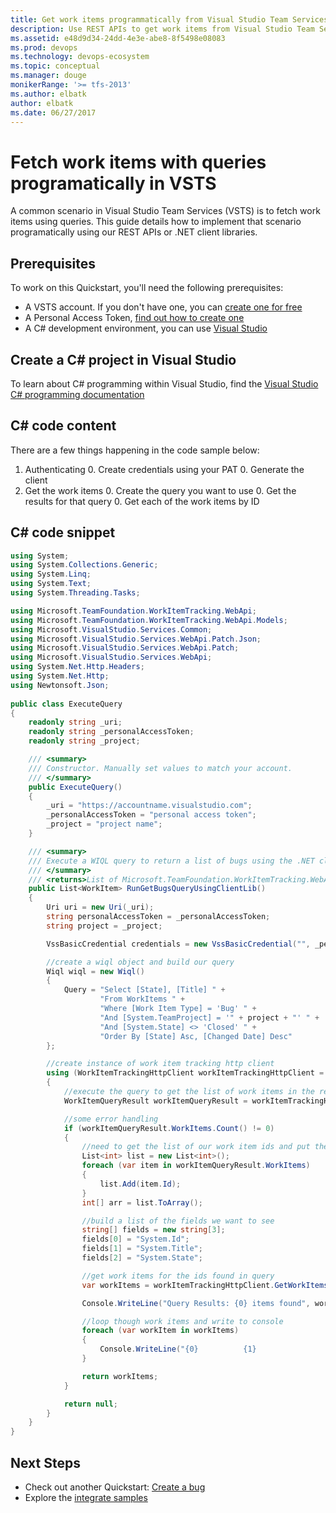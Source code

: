 ```yaml
---
title: Get work items programmatically from Visual Studio Team Services
description: Use REST APIs to get work items from Visual Studio Team Services (VSTS) with queries in your own custom apps.
ms.assetid: e48d9d34-24dd-4e3e-abe8-8f5498e08083
ms.prod: devops
ms.technology: devops-ecosystem
ms.topic: conceptual
ms.manager: douge
monikerRange: '>= tfs-2013'
ms.author: elbatk
author: elbatk
ms.date: 06/27/2017
---
```


# Fetch work items with queries programatically in VSTS

A common scenario in Visual Studio Team Services (VSTS) is to fetch work items using queries. This guide details how to implement that scenario programatically using our REST APIs or .NET client libraries. 

## Prerequisites
To work on this Quickstart, you'll need the following prerequisites:

* A VSTS account. If you don't have one, you can [create one for free](https://go.microsoft.com/fwlink/?LinkId=307137)
* A Personal Access Token, [find out how to create one](../get-started/authentication/PATs.md)
* A C# development environment, you can use [Visual Studio](https://www.visualstudio.com/vs/)

## Create a C# project in Visual Studio

To learn about C# programming within Visual Studio, find the [Visual Studio C# programming documentation](https://docs.microsoft.com/en-us/dotnet/csharp/programming-guide/inside-a-program/)

## C# code content
There are a few things happening in the code sample below:

1. Authenticating
    0. Create credentials using your PAT
    0. Generate the client
1. Get the work items
    0. Create the query you want to use
    0. Get the results for that query
    0. Get each of the work items by ID

## C# code snippet
```cs
using System;
using System.Collections.Generic;
using System.Linq;
using System.Text;
using System.Threading.Tasks;

using Microsoft.TeamFoundation.WorkItemTracking.WebApi;
using Microsoft.TeamFoundation.WorkItemTracking.WebApi.Models;
using Microsoft.VisualStudio.Services.Common;
using Microsoft.VisualStudio.Services.WebApi.Patch.Json;
using Microsoft.VisualStudio.Services.WebApi.Patch;
using Microsoft.VisualStudio.Services.WebApi;
using System.Net.Http.Headers;
using System.Net.Http;
using Newtonsoft.Json;
 
public class ExecuteQuery
{
    readonly string _uri;
    readonly string _personalAccessToken;
    readonly string _project;

    /// <summary>
    /// Constructor. Manually set values to match your account.
    /// </summary>
    public ExecuteQuery()
    {
        _uri = "https://accountname.visualstudio.com";
        _personalAccessToken = "personal access token";
        _project = "project name";
    }

    /// <summary>
    /// Execute a WIQL query to return a list of bugs using the .NET client library
    /// </summary>
    /// <returns>List of Microsoft.TeamFoundation.WorkItemTracking.WebApi.Models.WorkItem</returns>
    public List<WorkItem> RunGetBugsQueryUsingClientLib()
    {
        Uri uri = new Uri(_uri);
        string personalAccessToken = _personalAccessToken;
        string project = _project;

        VssBasicCredential credentials = new VssBasicCredential("", _personalAccessToken);

        //create a wiql object and build our query
        Wiql wiql = new Wiql()
        {
            Query = "Select [State], [Title] " +
                    "From WorkItems " +
                    "Where [Work Item Type] = 'Bug' " +
                    "And [System.TeamProject] = '" + project + "' " +
                    "And [System.State] <> 'Closed' " +
                    "Order By [State] Asc, [Changed Date] Desc"
        };

        //create instance of work item tracking http client
        using (WorkItemTrackingHttpClient workItemTrackingHttpClient = new WorkItemTrackingHttpClient(uri, credentials))
        {
            //execute the query to get the list of work items in the results
            WorkItemQueryResult workItemQueryResult = workItemTrackingHttpClient.QueryByWiqlAsync(wiql).Result;

            //some error handling                
            if (workItemQueryResult.WorkItems.Count() != 0)
            {
                //need to get the list of our work item ids and put them into an array
                List<int> list = new List<int>();
                foreach (var item in workItemQueryResult.WorkItems)
                {
                    list.Add(item.Id);
                }
                int[] arr = list.ToArray();

                //build a list of the fields we want to see
                string[] fields = new string[3];
                fields[0] = "System.Id";
                fields[1] = "System.Title";
                fields[2] = "System.State";

                //get work items for the ids found in query
                var workItems = workItemTrackingHttpClient.GetWorkItemsAsync(arr, fields, workItemQueryResult.AsOf).Result;

                Console.WriteLine("Query Results: {0} items found", workItems.Count);

                //loop though work items and write to console
                foreach (var workItem in workItems)
                {
                    Console.WriteLine("{0}          {1}                     {2}", workItem.Id, workItem.Fields["System.Title"], workItem.Fields["System.State"]);
                }

                return workItems;
            }

            return null;
        }
    }
}
```

## Next Steps

* Check out another Quickstart: [Create a bug](./create-bug-quickstart.md)
* Explore the [integrate samples](../get-started/client-libraries/samples.md)
